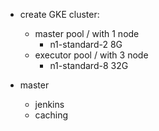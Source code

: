 
* create GKE cluster:
  * master pool / with 1 node
    * n1-standard-2 8G
  * executor pool / with 3 node 
    * n1-standard-8 32G


* master
  * jenkins
  * caching
